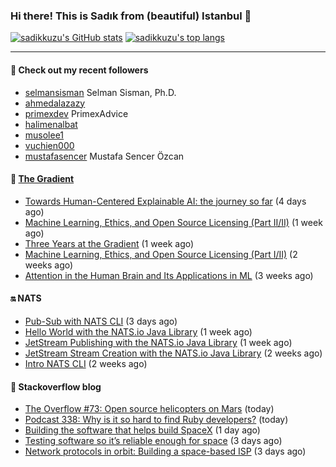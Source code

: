 ### Hi there! This is Sadık from (beautiful) Istanbul 👋

[![sadikkuzu's GitHub stats](https://github-readme-stats.vercel.app/api?username=sadikkuzu&show_icons=true&theme=dark&hide=stars&hide_title=true)](https://github.com/sadikkuzu)
[![sadikkuzu's top langs](https://github-readme-stats.vercel.app/api/top-langs/?username=sadikkuzu&langs_count=6&layout=compact&theme=dark&hide_title=true)](https://github.com/sadikkuzu)

---

#### 🔭 Check out my recent followers

- [selmansisman](https://github.com/selmansisman) Selman Sisman, Ph.D.
- [ahmedalazazy](https://github.com/ahmedalazazy) 
- [primexdev](https://github.com/primexdev) PrimexAdvice
- [halimenalbat](https://github.com/halimenalbat) 
- [musolee1](https://github.com/musolee1) 
- [vuchien000](https://github.com/vuchien000) 
- [mustafasencer](https://github.com/mustafasencer) Mustafa Sencer Özcan


#### 🔻 [The Gradient](https://thegradient.pub)

- [Towards Human-Centered Explainable AI: the journey so far](https://thegradient.pub/human-centered-explainable-ai/) (4 days ago)
- [Machine Learning, Ethics, and Open Source Licensing (Part II/II)](https://thegradient.pub/machine-learning-ethics-and-open-source-licensing-2/) (1 week ago)
- [Three Years at the Gradient](https://thegradient.pub/three-years-at-the-gradient/) (1 week ago)
- [Machine Learning, Ethics, and Open Source Licensing (Part I/II)](https://thegradient.pub/machine-learning-ethics-and-open-source-licensing/) (2 weeks ago)
- [Attention in the Human Brain and Its Applications in ML](https://thegradient.pub/attention-in-human-brain-and-its-applications-in-ml/) (3 weeks ago)


#### 🔛 NATS

- [Pub-Sub with NATS CLI](https://nats.io/blog/nats-cli-pub-sub/) (3 days ago)
- [Hello World with the NATS.io Java Library](https://nats.io/blog/hello-world-java-client/) (1 week ago)
- [JetStream Publishing with the NATS.io Java Library](https://nats.io/blog/jetstream-java-client-02-publish/) (1 week ago)
- [JetStream Stream Creation with the NATS.io Java Library](https://nats.io/blog/jetstream-java-client-01-stream-create/) (2 weeks ago)
- [Intro NATS CLI](https://nats.io/blog/nats-cli-intro/) (2 weeks ago)


#### 📰 Stackoverflow blog

- [The Overflow #73: Open source helicopters on Mars](https://stackoverflow.blog/2021/05/14/the-overflow-73-open-source-helicopters-on-mars/) (today)
- [Podcast 338: Why is it so hard to find Ruby developers?](https://stackoverflow.blog/2021/05/14/podcast-338-why-is-it-so-hard-to-find-ruby-developers/) (today)
- [Building the software that helps build SpaceX](https://stackoverflow.blog/2021/05/13/building-the-software-that-helps-build-spacex/) (1 day ago)
- [Testing software so it’s reliable enough for space](https://stackoverflow.blog/2021/05/11/testing-software-so-its-reliable-enough-for-space/) (3 days ago)
- [Network protocols in orbit: Building a space-based ISP](https://stackoverflow.blog/2021/05/11/building-a-space-based-isp/) (3 days ago)



